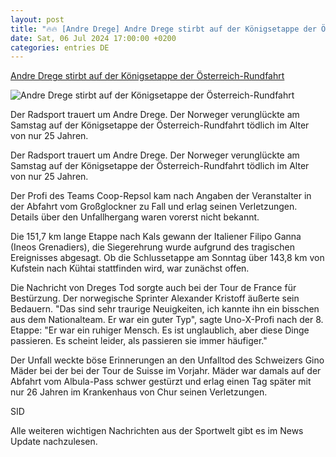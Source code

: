 ```yaml
---
layout: post
title: "🔥🔥 [Andre Drege] Andre Drege stirbt auf der Königsetappe der Österreich-Rundfahrt"
date: Sat, 06 Jul 2024 17:00:00 +0200
categories: entries DE
---
```

[Andre Drege stirbt auf der Königsetappe der Österreich-Rundfahrt](https://sport.sky.de/mehr-sportarten/artikel/andre-drege-stirbt-auf-der-koenigsetappe-der-oesterreich-rundfahrt/13174295/34969)

![Andre Drege stirbt auf der Königsetappe der Österreich-Rundfahrt](https://e6.365dm.de/24/07/1600x900/skysport_de-drege-sterreich_6619928.jpg?20240706171826)

Der Radsport trauert um Andre Drege. Der Norweger verunglückte am Samstag auf der Königsetappe der Österreich-Rundfahrt tödlich im Alter von nur 25 Jahren.

Der Radsport trauert um Andre Drege. Der Norweger verunglückte am Samstag auf der Königsetappe der Österreich-Rundfahrt tödlich im Alter von nur 25 Jahren.

Der Profi des Teams Coop-Repsol kam nach Angaben der Veranstalter in der Abfahrt vom Großglockner zu Fall und erlag seinen Verletzungen. Details über den Unfallhergang waren vorerst nicht bekannt.

Die 151,7 km lange Etappe nach Kals gewann der Italiener Filipo Ganna (Ineos Grenadiers), die Siegerehrung wurde aufgrund des tragischen Ereignisses abgesagt. Ob die Schlussetappe am Sonntag über 143,8 km von Kufstein nach Kühtai stattfinden wird, war zunächst offen.

Die Nachricht von Dreges Tod sorgte auch bei der Tour de France für Bestürzung. Der norwegische Sprinter Alexander Kristoff äußerte sein Bedauern. "Das sind sehr traurige Neuigkeiten, ich kannte ihn ein bisschen aus dem Nationalteam. Er war ein guter Typ", sagte Uno-X-Profi nach der 8. Etappe: "Er war ein ruhiger Mensch. Es ist unglaublich, aber diese Dinge passieren. Es scheint leider, als passieren sie immer häufiger."

Der Unfall weckte böse Erinnerungen an den Unfalltod des Schweizers Gino Mäder bei der bei der Tour de Suisse im Vorjahr. Mäder war damals auf der Abfahrt vom Albula-Pass schwer gestürzt und erlag einen Tag später mit nur 26 Jahren im Krankenhaus von Chur seinen Verletzungen.

SID

Alle weiteren wichtigen Nachrichten aus der Sportwelt gibt es im News Update nachzulesen.

